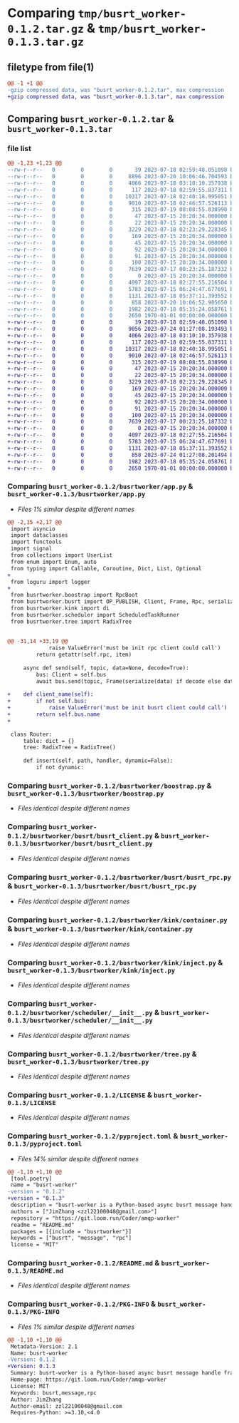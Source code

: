 # Comparing `tmp/busrt_worker-0.1.2.tar.gz` & `tmp/busrt_worker-0.1.3.tar.gz`

## filetype from file(1)

```diff
@@ -1 +1 @@
-gzip compressed data, was "busrt_worker-0.1.2.tar", max compression
+gzip compressed data, was "busrt_worker-0.1.3.tar", max compression
```

## Comparing `busrt_worker-0.1.2.tar` & `busrt_worker-0.1.3.tar`

### file list

```diff
@@ -1,23 +1,23 @@
--rw-r--r--   0        0        0       39 2023-07-18 02:59:48.051098 busrt_worker-0.1.2/busrtworker/__init__.py
--rw-r--r--   0        0        0     8896 2023-07-20 10:06:46.704593 busrt_worker-0.1.2/busrtworker/app.py
--rw-r--r--   0        0        0     4066 2023-07-18 03:10:10.357938 busrt_worker-0.1.2/busrtworker/boostrap.py
--rw-r--r--   0        0        0      117 2023-07-18 02:59:55.837311 busrt_worker-0.1.2/busrtworker/busrt/__init__.py
--rw-r--r--   0        0        0    10317 2023-07-18 02:40:18.995051 busrt_worker-0.1.2/busrtworker/busrt/busrt_client.py
--rw-r--r--   0        0        0     9010 2023-07-18 02:46:57.526113 busrt_worker-0.1.2/busrtworker/busrt/busrt_rpc.py
--rw-r--r--   0        0        0      315 2023-07-19 08:08:55.838990 busrt_worker-0.1.2/busrtworker/busrt/msgutils.py
--rw-r--r--   0        0        0       47 2023-07-15 20:20:34.000000 busrt_worker-0.1.2/busrtworker/kink/__init__.py
--rw-r--r--   0        0        0       22 2023-07-15 20:20:34.000000 busrt_worker-0.1.2/busrtworker/kink/__verstion__.py
--rw-r--r--   0        0        0     3229 2023-07-18 02:23:29.228345 busrt_worker-0.1.2/busrtworker/kink/container.py
--rw-r--r--   0        0        0      169 2023-07-15 20:20:34.000000 busrt_worker-0.1.2/busrtworker/kink/errors/__init__.py
--rw-r--r--   0        0        0       45 2023-07-15 20:20:34.000000 busrt_worker-0.1.2/busrtworker/kink/errors/conainer_error.py
--rw-r--r--   0        0        0       92 2023-07-15 20:20:34.000000 busrt_worker-0.1.2/busrtworker/kink/errors/execution_error.py
--rw-r--r--   0        0        0       91 2023-07-15 20:20:34.000000 busrt_worker-0.1.2/busrtworker/kink/errors/resolver_error.py
--rw-r--r--   0        0        0      100 2023-07-15 20:20:34.000000 busrt_worker-0.1.2/busrtworker/kink/errors/service_error.py
--rw-r--r--   0        0        0     7639 2023-07-17 00:23:25.187332 busrt_worker-0.1.2/busrtworker/kink/inject.py
--rw-r--r--   0        0        0        0 2023-07-15 20:20:34.000000 busrt_worker-0.1.2/busrtworker/kink/py.typed
--rw-r--r--   0        0        0     4097 2023-07-18 02:27:55.216504 busrt_worker-0.1.2/busrtworker/scheduler/__init__.py
--rw-r--r--   0        0        0     5783 2023-07-15 06:24:47.677691 busrt_worker-0.1.2/busrtworker/tree.py
--rw-r--r--   0        0        0     1131 2023-07-18 05:37:11.393552 busrt_worker-0.1.2/LICENSE
--rw-r--r--   0        0        0      858 2023-07-20 10:06:52.905650 busrt_worker-0.1.2/pyproject.toml
--rw-r--r--   0        0        0     1982 2023-07-18 05:35:24.058761 busrt_worker-0.1.2/README.md
--rw-r--r--   0        0        0     2650 1970-01-01 00:00:00.000000 busrt_worker-0.1.2/PKG-INFO
+-rw-r--r--   0        0        0       39 2023-07-18 02:59:48.051098 busrt_worker-0.1.3/busrtworker/__init__.py
+-rw-r--r--   0        0        0     9056 2023-07-24 01:27:08.193493 busrt_worker-0.1.3/busrtworker/app.py
+-rw-r--r--   0        0        0     4066 2023-07-18 03:10:10.357938 busrt_worker-0.1.3/busrtworker/boostrap.py
+-rw-r--r--   0        0        0      117 2023-07-18 02:59:55.837311 busrt_worker-0.1.3/busrtworker/busrt/__init__.py
+-rw-r--r--   0        0        0    10317 2023-07-18 02:40:18.995051 busrt_worker-0.1.3/busrtworker/busrt/busrt_client.py
+-rw-r--r--   0        0        0     9010 2023-07-18 02:46:57.526113 busrt_worker-0.1.3/busrtworker/busrt/busrt_rpc.py
+-rw-r--r--   0        0        0      315 2023-07-19 08:08:55.838990 busrt_worker-0.1.3/busrtworker/busrt/msgutils.py
+-rw-r--r--   0        0        0       47 2023-07-15 20:20:34.000000 busrt_worker-0.1.3/busrtworker/kink/__init__.py
+-rw-r--r--   0        0        0       22 2023-07-15 20:20:34.000000 busrt_worker-0.1.3/busrtworker/kink/__verstion__.py
+-rw-r--r--   0        0        0     3229 2023-07-18 02:23:29.228345 busrt_worker-0.1.3/busrtworker/kink/container.py
+-rw-r--r--   0        0        0      169 2023-07-15 20:20:34.000000 busrt_worker-0.1.3/busrtworker/kink/errors/__init__.py
+-rw-r--r--   0        0        0       45 2023-07-15 20:20:34.000000 busrt_worker-0.1.3/busrtworker/kink/errors/conainer_error.py
+-rw-r--r--   0        0        0       92 2023-07-15 20:20:34.000000 busrt_worker-0.1.3/busrtworker/kink/errors/execution_error.py
+-rw-r--r--   0        0        0       91 2023-07-15 20:20:34.000000 busrt_worker-0.1.3/busrtworker/kink/errors/resolver_error.py
+-rw-r--r--   0        0        0      100 2023-07-15 20:20:34.000000 busrt_worker-0.1.3/busrtworker/kink/errors/service_error.py
+-rw-r--r--   0        0        0     7639 2023-07-17 00:23:25.187332 busrt_worker-0.1.3/busrtworker/kink/inject.py
+-rw-r--r--   0        0        0        0 2023-07-15 20:20:34.000000 busrt_worker-0.1.3/busrtworker/kink/py.typed
+-rw-r--r--   0        0        0     4097 2023-07-18 02:27:55.216504 busrt_worker-0.1.3/busrtworker/scheduler/__init__.py
+-rw-r--r--   0        0        0     5783 2023-07-15 06:24:47.677691 busrt_worker-0.1.3/busrtworker/tree.py
+-rw-r--r--   0        0        0     1131 2023-07-18 05:37:11.393552 busrt_worker-0.1.3/LICENSE
+-rw-r--r--   0        0        0      858 2023-07-24 01:27:08.201494 busrt_worker-0.1.3/pyproject.toml
+-rw-r--r--   0        0        0     1982 2023-07-18 05:35:24.058761 busrt_worker-0.1.3/README.md
+-rw-r--r--   0        0        0     2650 1970-01-01 00:00:00.000000 busrt_worker-0.1.3/PKG-INFO
```

### Comparing `busrt_worker-0.1.2/busrtworker/app.py` & `busrt_worker-0.1.3/busrtworker/app.py`

 * *Files 1% similar despite different names*

```diff
@@ -2,15 +2,17 @@
 import asyncio
 import dataclasses
 import functools
 import signal
 from collections import UserList
 from enum import Enum, auto
 from typing import Callable, Coroutine, Dict, List, Optional
+
 from loguru import logger
+
 from busrtworker.boostrap import RpcBoot
 from busrtworker.busrt import OP_PUBLISH, Client, Frame, Rpc, serialize
 from busrtworker.kink import di
 from busrtworker.scheduler import ScheduledTaskRunner
 from busrtworker.tree import RadixTree
 
 
@@ -31,14 +33,19 @@
             raise ValueError('must be init rpc client could call')
         return getattr(self.rpc, item)
 
     async def send(self, topic, data=None, decode=True):
         bus: Client = self.bus
         await bus.send(topic, Frame(serialize(data) if decode else data, tp=OP_PUBLISH))
 
+    def client_name(self):
+        if not self.bus:
+            raise ValueError('must be init busrt client could call')
+        return self.bus.name
+
 
 class Router:
     table: dict = {}
     tree: RadixTree = RadixTree()
 
     def insert(self, path, handler, dynamic=False):
         if not dynamic:
```

### Comparing `busrt_worker-0.1.2/busrtworker/boostrap.py` & `busrt_worker-0.1.3/busrtworker/boostrap.py`

 * *Files identical despite different names*

### Comparing `busrt_worker-0.1.2/busrtworker/busrt/busrt_client.py` & `busrt_worker-0.1.3/busrtworker/busrt/busrt_client.py`

 * *Files identical despite different names*

### Comparing `busrt_worker-0.1.2/busrtworker/busrt/busrt_rpc.py` & `busrt_worker-0.1.3/busrtworker/busrt/busrt_rpc.py`

 * *Files identical despite different names*

### Comparing `busrt_worker-0.1.2/busrtworker/kink/container.py` & `busrt_worker-0.1.3/busrtworker/kink/container.py`

 * *Files identical despite different names*

### Comparing `busrt_worker-0.1.2/busrtworker/kink/inject.py` & `busrt_worker-0.1.3/busrtworker/kink/inject.py`

 * *Files identical despite different names*

### Comparing `busrt_worker-0.1.2/busrtworker/scheduler/__init__.py` & `busrt_worker-0.1.3/busrtworker/scheduler/__init__.py`

 * *Files identical despite different names*

### Comparing `busrt_worker-0.1.2/busrtworker/tree.py` & `busrt_worker-0.1.3/busrtworker/tree.py`

 * *Files identical despite different names*

### Comparing `busrt_worker-0.1.2/LICENSE` & `busrt_worker-0.1.3/LICENSE`

 * *Files identical despite different names*

### Comparing `busrt_worker-0.1.2/pyproject.toml` & `busrt_worker-0.1.3/pyproject.toml`

 * *Files 14% similar despite different names*

```diff
@@ -1,10 +1,10 @@
 [tool.poetry]
 name = "busrt-worker"
-version = "0.1.2"
+version = "0.1.3"
 description = "busrt-worker is a Python-based async busrt message handle framework"
 authors = ["JimZhang <zzl22100048@gmail.com>"]
 repository = "https://git.loom.run/Coder/amqp-worker"
 readme = "README.md"
 packages = [{include = "busrtworker"}]
 keywords = ["busrt", "message", "rpc"]
 license = "MIT"
```

### Comparing `busrt_worker-0.1.2/README.md` & `busrt_worker-0.1.3/README.md`

 * *Files identical despite different names*

### Comparing `busrt_worker-0.1.2/PKG-INFO` & `busrt_worker-0.1.3/PKG-INFO`

 * *Files 1% similar despite different names*

```diff
@@ -1,10 +1,10 @@
 Metadata-Version: 2.1
 Name: busrt-worker
-Version: 0.1.2
+Version: 0.1.3
 Summary: busrt-worker is a Python-based async busrt message handle framework
 Home-page: https://git.loom.run/Coder/amqp-worker
 License: MIT
 Keywords: busrt,message,rpc
 Author: JimZhang
 Author-email: zzl22100048@gmail.com
 Requires-Python: >=3.10,<4.0
```

